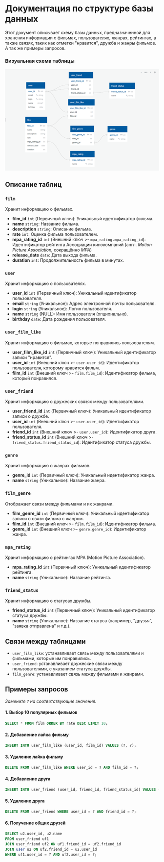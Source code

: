 # Документация по структуре базы данных

Этот документ описывает схему базы данных, предназначенной для хранения информации о фильмах, пользователях, жанрах, рейтингах, а также связях, таких как отметки "нравится", дружба и жанры фильмов. А так же примеры запросов.

### Визуальная схема таблицы
![Filmorate Database Scheme](https://github.com/microgoose/filmorate-db-scheme/blob/28e5f34044cf5ff6fe6ba318a01f7015949fa161/filmorate-scheme-db.png)

## Описание таблиц

### `film`
Хранит информацию о фильмах.

- **film_id** `int` (Первичный ключ): Уникальный идентификатор фильма.
- **name** `string`: Название фильма.
- **description** `string`: Описание фильма.
- **rate** `int`: Оценка фильма пользователем.
- **mpa_rating_id** `int` (Внешний ключ >- `mpa_rating.mpa_rating_id`): Идентификатор рейтинга Ассоциации кинокомпаний (англ. _Motion Picture Association,_ сокращённо _МРА_)
- **release_date** `date`: Дата выхода фильма.
- **duration** `int`: Продолжительность фильма в минутах.

### `user`
Хранит информацию о пользователях.

- **user_id** `int` (Первичный ключ): Уникальный идентификатор пользователя.
- **email** `string` (Уникальное): Адрес электронной почты пользователя.
- **login** `string` (Уникальное): Логин пользователя.
- **name** `string` (NULL): Имя пользователя (опционально).
- **birthday** `date`: Дата рождения пользователя.

### `user_film_like`
Хранит информацию о фильмах, которые понравились пользователям.

- **user_film_like_id** `int` (Первичный ключ): Уникальный идентификатор записи "нравится".
- **user_id** `int` (Внешний ключ >- `user.user_id`): Идентификатор пользователя, которому нравится фильм.
- **film_id** `int` (Внешний ключ >- `film.film_id`): Идентификатор фильма, который понравился.

### `user_friend`
Хранит информацию о дружеских связях между пользователями.

- **user_friend_id** `int` (Первичный ключ): Уникальный идентификатор записи о дружбе.
- **user_id** `int` (Внешний ключ >- `user.user_id`): Идентификатор пользователя.
- **friend_id** `int` (Внешний ключ >- `user.user_id`): Идентификатор друга.
- **friend_status_id** `int` (Внешний ключ >- `friend_status.friend_status_id`): Идентификатор статуса дружбы.

### `genre`
Хранит информацию о жанрах фильмов.

- **genre_id** `int` (Первичный ключ): Уникальный идентификатор жанра.
- **name** `string` (Уникальное): Название жанра.

### `film_genre`
Отображает связи между фильмами и их жанрами.

- **film_genre_id** `int` (Первичный ключ): Уникальный идентификатор записи о связи фильма с жанром.
- **film_id** `int` (Внешний ключ >- `film.film_id`): Идентификатор фильма.
- **genre_id** `int` (Внешний ключ >- `genre.genre_id`): Идентификатор жанра.

### `mpa_rating`
Хранит информацию о рейтингах MPA (Motion Picture Association).

- **mpa_rating_id** `int` (Первичный ключ): Уникальный идентификатор рейтинга.
- **name** `string` (Уникальное): Название рейтинга.

### `friend_status`
Хранит информацию о статусах дружбы.

- **friend_status_id** `int` (Первичный ключ): Уникальный идентификатор статуса дружбы.
- **name** `string` (Уникальное): Название статуса (например, "друзья", "заявка отправлена" и т.д.).

## Связи между таблицами

- `user_film_like`: устанавливает связь между пользователями и фильмами, которые им понравились.
- `user_friend`: устанавливает дружеские связи между пользователями, с указанием статуса дружбы.
- `film_genre`: устанавливает связь между фильмами и жанрами.
  
## Примеры запросов

*Замените `?` на соответствующие значения.*
#### 1. Выбор 10 популярных фильмов

```sql
SELECT * FROM film ORDER BY rate DESC LIMIT 10;
```
####  2. Добавление лайка фильму

```sql 
INSERT INTO user_film_like (user_id, film_id) VALUES (?, ?);
```
#### 3. Удаление лайка фильму

```sql 
DELETE FROM user_film_like WHERE user_id = ? AND film_id = ?;
```
#### 4. Добавление друга

```sql 
INSERT INTO user_friend (user_id, friend_id, friend_status_id) VALUES (?, ?, ?);
```
#### 5. Удаление друга

```sql
DELETE FROM user_friend WHERE user_id = ? AND friend_id = ?; 
```
#### 6. Получение общих друзей

```sql
SELECT u2.user_id, u2.name
FROM user_friend uf1 
JOIN user_friend uf2 ON uf1.friend_id = uf2.friend_id 
JOIN user u2 ON uf2.friend_id = u2.user_id 
WHERE uf1.user_id = ? AND uf2.user_id = ?;
```